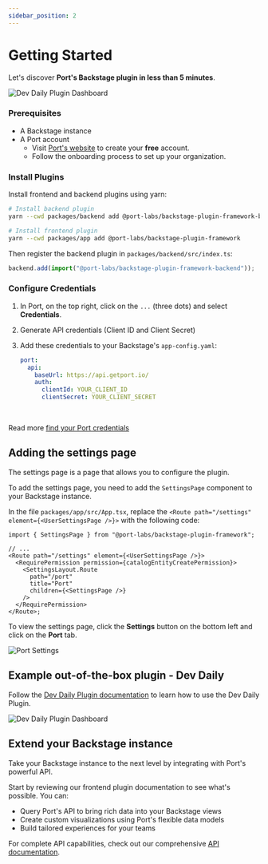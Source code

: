 ```yaml
---
sidebar_position: 2
---
```


# Getting Started

Let's discover **Port's Backstage plugin in less than 5 minutes**.

![Dev Daily Plugin Dashboard](/img/dev-daily/plan-my-day.png)

### Prerequisites

- A Backstage instance
- A Port account
  - Visit [Port's website](https://app.getport.io) to create your **free** account.
  - Follow the onboarding process to set up your organization.

### Install Plugins

Install frontend and backend plugins using yarn:

```bash
# Install backend plugin
yarn --cwd packages/backend add @port-labs/backstage-plugin-framework-backend

# Install frontend plugin
yarn --cwd packages/app add @port-labs/backstage-plugin-framework
```

Then register the backend plugin in `packages/backend/src/index.ts`:

```typescript
backend.add(import("@port-labs/backstage-plugin-framework-backend"));
```

### Configure Credentials

1. In Port, on the top right, click on the `...` (three dots) and select **Credentials**.
2. Generate API credentials (Client ID and Client Secret)
3. Add these credentials to your Backstage's `app-config.yaml`:

   ```yaml
   port:
     api:
       baseUrl: https://api.getport.io/
       auth:
         clientId: YOUR_CLIENT_ID
         clientSecret: YOUR_CLIENT_SECRET
   ```

<br />

Read more [find your Port credentials](https://docs.getport.io/build-your-software-catalog/custom-integration/api/#find-your-port-credentials)

## Adding the settings page

The settings page is a page that allows you to configure the plugin.

To add the settings page, you need to add the `SettingsPage` component to your Backstage instance.

In the file `packages/app/src/App.tsx`, replace the `<Route path="/settings" element={<UserSettingsPage />}>` with the following code:

```tsx
import { SettingsPage } from "@port-labs/backstage-plugin-framework";

// ...
<Route path="/settings" element={<UserSettingsPage />}>
  <RequirePermission permission={catalogEntityCreatePermission}>
    <SettingsLayout.Route
      path="/port"
      title="Port"
      children={<SettingsPage />}
    />
  </RequirePermission>
</Route>;
```

To view the settings page, click the **Settings** button on the bottom left and click on the **Port** tab.

![Port Settings](/img/settings-page.png)

## Example out-of-the-box plugin - Dev Daily

Follow the [Dev Daily Plugin documentation](./examples/dev-daily.md) to learn how to use the Dev Daily Plugin.

![Dev Daily Plugin Dashboard](/img/dev-daily/plan-my-day.png)

## Extend your Backstage instance

Take your Backstage instance to the next level by integrating with Port's powerful API.

Start by reviewing our frontend plugin documentation to see what's possible. You can:

- Query Port's API to bring rich data into your Backstage views
- Create custom visualizations using Port's flexible data models
- Build tailored experiences for your teams

For complete API capabilities, check out our comprehensive [API documentation](https://docs.getport.io/api-reference/port-api).
